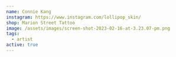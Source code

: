 ```yaml
---
name: Connie Kang
instagram: https://www.instagram.com/lollipop_skin/
shop: Marion Street Tattoo
image: /assets/images/screen-shot-2023-02-16-at-3.23.07-pm.png
tags:
  - artist
active: true
---
```

